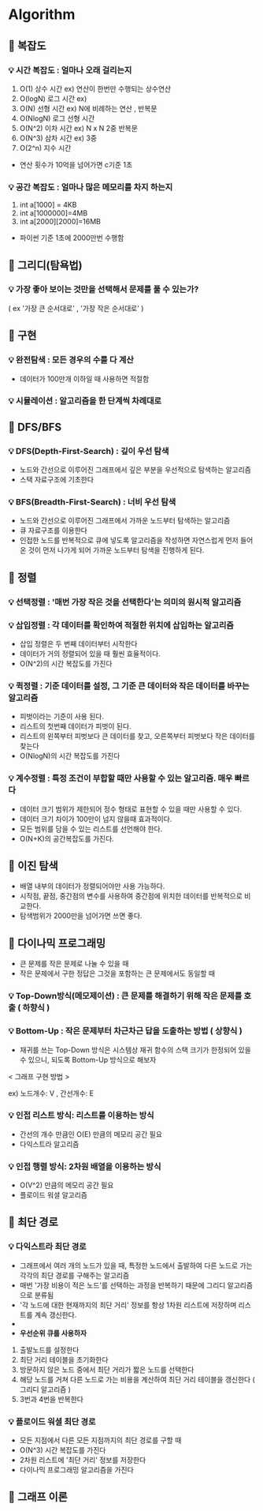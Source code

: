 # Algorithm
## :key: 복잡도

### :bulb: 시간 복잡도 : 얼마나 오래 걸리는지
1. O(1) 상수 시간 ex) 연산이 한번만 수행되는 상수연산
2. O(logN) 로그 시간 ex) 
3. O(N) 선형 시간 ex) N에 비례하는 연산 , 반복문
4. O(NlogN) 로그 선형 시간
5. O(N^2) 이차 시간 ex) N x N 2중 반복문
6. O(N^3) 삼차 시간 ex) 3중
7. O(2^n) 지수 시간

- 연산 횟수가 10억을 넘어가면 c기준 1초
### :bulb: 공간 복잡도 : 얼마나 많은 메모리를 차지 하는지
1. int a[1000] = 4KB
2. int a[1000000]=4MB
3. int a[2000][2000]=16MB

- 파이썬 기준 1초에 2000만번 수행함

## :pushpin: 그리디(탐욕법)

### :bulb: 가장 좋아 보이는 것만을 선택해서 문제를 풀 수 있는가?
( ex '가장 큰 순서대로' , '가장 작은 순서대로' )


## :pushpin: 구현

### :bulb: 완전탐색 : 모든 경우의 수를 다 계산
- 데이터가 100만개 이하일 때 사용하면 적절함
### :bulb: 시뮬레이션 : 알고리즘을 한 단계씩 차례대로


## :pushpin: DFS/BFS

### :bulb: DFS(Depth-First-Search) : 깊이 우선 탐색
- 노드와 간선으로 이루어진 그래프에서 깊은 부분을 우선적으로 탐색하는 알고리즘
- 스택 자료구조에 기초한다

### :bulb: BFS(Breadth-First-Search) : 너비 우선 탐색
- 노드와 간선으로 이루어진 그래프에서 가까운 노드부터 탐색하는 알고리즘
- 큐 자료구조를 이용한다
- 인접한 노드를 반복적으로 큐에 넣도록 알고리즘을 작성하면 자연스럽게 먼저 들어온 것이 먼저 나가게 되어 가까운 노드부터 탐색을 진행하게 된다.


## :pushpin: 정렬

### :bulb: 선택정렬 : '매번 가장 작은 것을 선택한다'는 의미의 원시적 알고리즘
### :bulb: 삽입정렬 : 각 데이터를 확인하여 적절한 위치에 삽입하는 알고리즘
- 삽입 정렬은 두 번째 데이터부터 시작한다
- 데이터가 거의 정렬되어 있을 때 훨씬 효율적이다.
- O(N^2)의 시간 복잡도를 가진다

### :bulb: 퀵정렬 : 기준 데이터를 설정, 그 기준 큰 데이터와 작은 데이터를 바꾸는 알고리즘
- 피벗이라는 기준이 사용 된다.
- 리스트의 첫번째 데이터가 피벗이 된다.
- 리스트의 왼쪽부터 피벗보다 큰 데이터를 찾고, 오른쪽부터 피벗보다 작은 데이터를 찾는다
- O(NlogN)의 시간 복잡도를 가진다

### :bulb: 계수정렬 : 특정 조건이 부합할 때만 사용할 수 있는 알고리즘. 매우 빠르다
- 데이터 크기 범위가 제한되어 정수 형태로 표현할 수 있을 때만 사용할 수 있다.
- 데이터 크기 차이가 100만이 넘지 않을때 효과적이다.
- 모든 범위를 담을 수 있는 리스트를 선언해야 한다.
- O(N+K)의 공간복잡도를 가진다.


## :pushpin: 이진 탐색
- 배열 내부의 데이터가 정렬되어야만 사용 가능하다.
- 시작점, 끝점, 중간점의 변수를 사용하여 중간점에 위치한 데이터를 반복적으로 비교한다.
- 탐색범위가 2000만을 넘어가면 쓰면 좋다.

## :pushpin: 다이나믹 프로그래밍
- 큰 문제를 작은 문제로 나눌 수 있을 때
- 작은 문제에서 구한 정답은 그것을 포함하는 큰 문제에서도 동일할 때
### :bulb: Top-Down방식(메모제이션) : 큰 문제를 해결하기 위해 작은 문제를 호출 ( 하향식 )
### :bulb: Bottom-Up : 작은 문제부터 차근차근 답을 도출하는 방법 ( 상향식 )

- 재귀를 쓰는 Top-Down 방식은 시스템상 재귀 함수의 스택 크기가 한정되어 있을 수 있으니, 되도록 Bottom-Up 방식으로 해보자

< 그래프 구현 방법 >

ex) 노드개수: V , 간선개수: E
### :bulb: 인접 리스트 방식: 리스트를 이용하는 방식
- 간선의 개수 만큼인 O(E) 만큼의 메모리 공간 필요
- 다익스트라 알고리즘
### :bulb: 인접 행렬 방식: 2차원 배열을 이용하는 방식
- O(V^2) 만큼의 메모리 공간 필요
- 플로이드 워셜 알고리즘

## :pushpin: 최단 경로

### :bulb: 다익스트라 최단 경로
- 그래프에서 여러 개의 노드가 있을 때, 특정한 노드에서 출발하여 다른 노드로 가는 각각의 최단 경로를 구해주는 알고리즘
- 매번 '가장 비용이 적은 노드'를 선택하는 과정을 반복하기 때문에 그리디 알고리즘으로 분류됨
- '각 노드에 대한 현재까지의 최단 거리' 정보를 항상 1차원 리스트에 저장하며 리스트를 계속 갱신한다.
- 
- <b>우선순위 큐를 사용하자</b>

1. 출발노드를 설정한다
2. 최단 거리 테이블을 초기화한다
3. 방문하지 않은 노드 중에서 최단 거리가 짧은 노드를 선택한다
4. 해당 노드를 거쳐 다른 노드로 가는 비용을 계산하여 최단 거리 테이블을 갱신한다 ( 그리디 알고리즘 )
5. 3번과 4번을 반복한다

### :bulb: 플로이드 워셜 최단 경로
- 모든 지점에서 다른 모든 지점까지의 최단 경로를 구할 때
- O(N^3) 시간 복잡도를 가진다
- 2차원 리스트에 '최단 거리' 정보를 저장한다
- 다이나믹 프로그래밍 알고리즘을 가진다



## :pushpin: 그래프 이론

